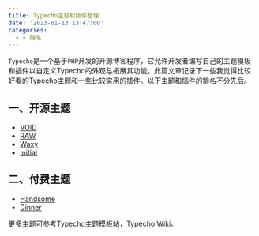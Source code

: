 ```yaml
---
title: Typecho主题和插件整理
date: '2023-01-13 13:47:00'
categories:
  - - 随笔
---
```

`Typecho`是一个基于`PHP`开发的开源博客程序，它允许开发者编写自己的主题模板和插件以自定义Typecho的外观与拓展其功能。此篇文章记录下一些我觉得比较好看的Typecho主题和一些比较实用的插件。以下主题和插件的排名不分先后。

## 一、开源主题

- [VOID](https://github.com/AlanDecode/Typecho-Theme-VOID)
- [RAW](https://github.com/AlanDecode/Typecho-Theme-RAW)
- [Waxy](https://github.com/dingzd1995/typecho-theme-waxy)
- [Initial](https://github.com/jielive/initial)

## 二、付费主题

- [Handsome](https://www.ihewro.com/archives/489/)
- [Dinner](https://blog.zezeshe.com/archives/dinner-typecho-theme.html)

更多主题可参考[Typecho主题模板站](https://typecho.me/)，[Typecho Wiki](https://www.typecho.wiki/)。

